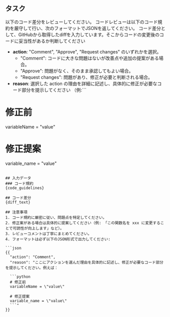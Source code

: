 ## タスク
以下のコード差分をレビューしてください。
コードレビューは以下のコード規約を厳守して行い、次のフォーマットでJSONを返してください。
コード差分として、GitHubから取得したdiffを入力しています。そこからコードの変更後のコードに妥当性があるか判断してください

- **action**: "Comment", "Approve", "Request changes" のいずれかを選択。
  - "Comment": コードに大きな問題はないが改善点や追加の提案がある場合。
  - "Approve": 問題がなく、そのまま承認してもよい場合。
  - "Request changes": 問題があり、修正が必要と判断される場合。
- **reason**: 選択した action の理由を詳細に記述し、具体的に修正が必要なコード部分を提示してください
（例:```
# 修正前
variableName = "value"

# 修正提案
variable_name = "value"
```

## 入力データ
### コード規約
{code_guidelines}

## コード差分
{diff_text}

## 注意事項
1. コード規約に厳密に従い、問題点を特定してください。
2. 修正案がある場合は具体的に提案してください（例: 「この関数名を xxx に変更することで可読性が向上します」など）。
3. レビューコメントは丁寧にまとめてください。
4. フォーマットは必ず以下のJSON形式で出力してください:

```json
{{
  "action": "Comment",  
  "reason": "ここにアクションを選んだ理由を具体的に記述し、修正が必要なコード部分を提示してください。例えば：

  ```python
  # 修正前
  variableName = \"value\"

  # 修正提案
  variable_name = \"value\"
  ```"
}}